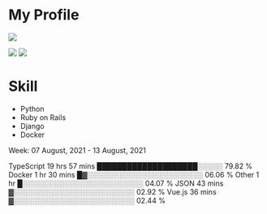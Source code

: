 # My Profile


![](https://github-profile-summary-cards.vercel.app/api/cards/profile-details?username=gegeson&theme=solarized)

![](https://github-profile-summary-cards.vercel.app/api/cards/repos-per-language?username=gegeson&theme=solarized)  ![](https://github-profile-summary-cards.vercel.app/api/cards/most-commit-language?username=gegeson&theme=solarized)

# Skill
- Python
- Ruby on Rails
- Django
- Docker

Week: 07 August, 2021 - 13 August, 2021

TypeScript   19 hrs 57 mins  ████████████████████░░░░░   79.82 % 
Docker       1 hr 30 mins    █▓░░░░░░░░░░░░░░░░░░░░░░░   06.06 % 
Other        1 hr            █░░░░░░░░░░░░░░░░░░░░░░░░   04.07 % 
JSON         43 mins         ▓░░░░░░░░░░░░░░░░░░░░░░░░   02.92 % 
Vue.js       36 mins         ▓░░░░░░░░░░░░░░░░░░░░░░░░   02.44 % 

<!--
**gegeson/gegeson** is a ✨ _special_ ✨ repository because its `README.md` (this file) appears on your GitHub profile.

Here are some ideas to get you started:

- 🔭 I’m currently working on ...
- 🌱 I’m currently learning ...
- 👯 I’m looking to collaborate on ...
- 🤔 I’m looking for help with ...
- 💬 Ask me about ...
- 📫 How to reach me: ...
- 😄 Pronouns: ...
- ⚡ Fun fact: ...
-->
